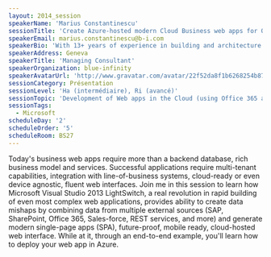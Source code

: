 ```yaml
---
layout: 2014_session
speakerName: 'Marius Constantinescu'
sessionTitle: 'Create Azure-hosted modern Cloud Business web apps for Office 365'
speakerEmail: marius.constantinescu@b-i.com
speakerBio: 'With 13+ years of experience in building and architecture of web solutions, Marius is also MVP SharePoint, taking up the role of Managing Consultant with blue-infinity. As consultant he focuses particularly on SharePoint and/or Office 365 based solutions, around enterprise search, content management and collaboration, business process automation, frequently involved in information architecture and governance planning or ERP/CRM integration solutions. As Senior Architect, his main areas of expertise include Microsoft SharePoint, Office 365 and enterprise web solutions. He is a Microsoft Certified Trainer (MCT) for more than 5 years, holding a number of professional certifications (MCSE, MCITP, MCSD, and more...) for the business applications listed above.'
speakerAddress: Geneva
speakerTitle: 'Managing Consultant'
speakerOrganization: blue-infinity
speakerAvatarUrl: 'http://www.gravatar.com/avatar/22f52da8f1b6268254b871ab8f3e5348?size=200&default=mm'
sessionCategory: Présentation
sessionLevel: 'Ha (intermédiaire), Ri (avancé)'
sessionTopic: 'Development of Web apps in the Cloud (using Office 365 and Azure)'
sessionTags:
  - Microsoft
scheduleDay: '2'
scheduleOrder: '5'
scheduleRoom: BS27
---
```


Today's business web apps require more than a backend database, rich business model and services. Successful applications require multi-tenant capabilities, integration with line-of-business systems, cloud-ready or even device agnostic, fluent web interfaces. Join me in this session to learn how Microsoft Visual Studio 2013 LightSwitch, a real revolution in rapid building of even most complex web applications, provides ability to create data mishaps by combining data from multiple external sources (SAP, SharePoint, Office 365, Sales-force, REST services, and more) and generate modern single-page apps (SPA), future-proof, mobile ready, cloud-hosted web interface. While at it, through an end-to-end example, you'll learn how to deploy your web app in Azure.
